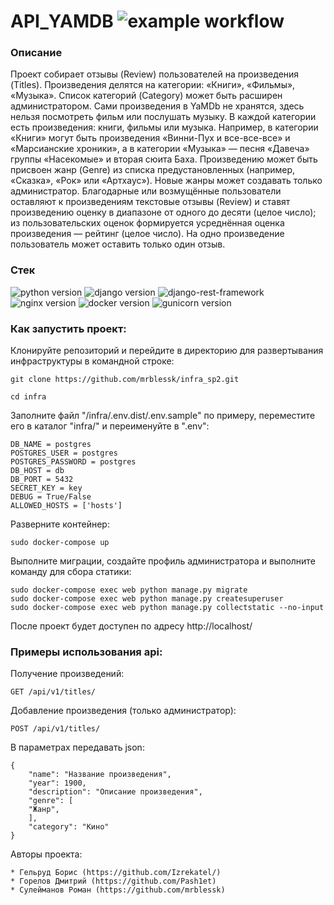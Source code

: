 # API_YAMDB ![example workflow](https://github.com/github/docs/actions/workflows/main.yml/badge.svg)


### Описание
Проект собирает отзывы (Review) пользователей на произведения (Titles).
Произведения делятся на категории: «Книги», «Фильмы», «Музыка». Список категорий (Category) может быть расширен администратором.
Сами произведения в YaMDb не хранятся, здесь нельзя посмотреть фильм или послушать музыку.
В каждой категории есть произведения: книги, фильмы или музыка. Например, в категории «Книги» могут быть произведения «Винни-Пух и все-все-все» и «Марсианские хроники», а в категории «Музыка» — песня «Давеча» группы «Насекомые» и вторая сюита Баха.
Произведению может быть присвоен жанр (Genre) из списка предустановленных (например, «Сказка», «Рок» или «Артхаус»). Новые жанры может создавать только администратор.
Благодарные или возмущённые пользователи оставляют к произведениям текстовые отзывы (Review) и ставят произведению оценку в диапазоне от одного до десяти (целое число); из пользовательских оценок формируется усреднённая оценка произведения — рейтинг (целое число). 
На одно произведение пользователь может оставить только один отзыв.

### **Стек**

![python version](https://img.shields.io/badge/Python-3.7.9-green)
![django version](https://img.shields.io/badge/Django-2.2.16-green)
![django-rest-framework](https://img.shields.io/badge/django_rest_framework-3.12.4-green)
![nginx version](https://img.shields.io/badge/Nginx-1.21.3-green)
![docker version](https://img.shields.io/badge/Docker-4.15-green)
![gunicorn version](https://img.shields.io/badge/Gunicorn-20.0.4-green)


### Как запустить проект:

Клонируйте репозиторий и перейдите в директорию для развертывания инфраструктуры в командной строке:

```
git clone https://github.com/mrblessk/infra_sp2.git
```

```
cd infra
```

Заполните файл "/infra/.env.dist/.env.sample" по примеру, переместите его в каталог "infra/" и переименуйте в ".env":
```
DB_NAME = postgres
POSTGRES_USER = postgres
POSTGRES_PASSWORD = postgres
DB_HOST = db
DB_PORT = 5432
SECRET_KEY = key
DEBUG = True/False
ALLOWED_HOSTS = ['hosts']
```

Разверните контейнер:
```
sudo docker-compose up
```

Выполните миграции, создайте профиль администратора и выполните команду для сбора статики:
```
sudo docker-compose exec web python manage.py migrate
sudo docker-compose exec web python manage.py createsuperuser
sudo docker-compose exec web python manage.py collectstatic --no-input
```

После проект будет доступен по адресу http://localhost/


### Примеры использования api:
Получение произведений:
```
GET /api/v1/titles/
```
Добавление произведения (только администратор):
```
POST /api/v1/titles/
```
В параметрах передавать json:
```
{
    "name": "Название произведения",
    "year": 1900,
    "description": "Описание произведения",
    "genre": [
    "Жанр",
    ],
    "category": "Кино"
}
```

Авторы проекта:
```
* Гельруд Борис (https://github.com/Izrekatel/)
* Горелов Дмитрий (https://github.com/Pash1et)
* Сулейманов Роман (https://github.com/mrblessk)

```